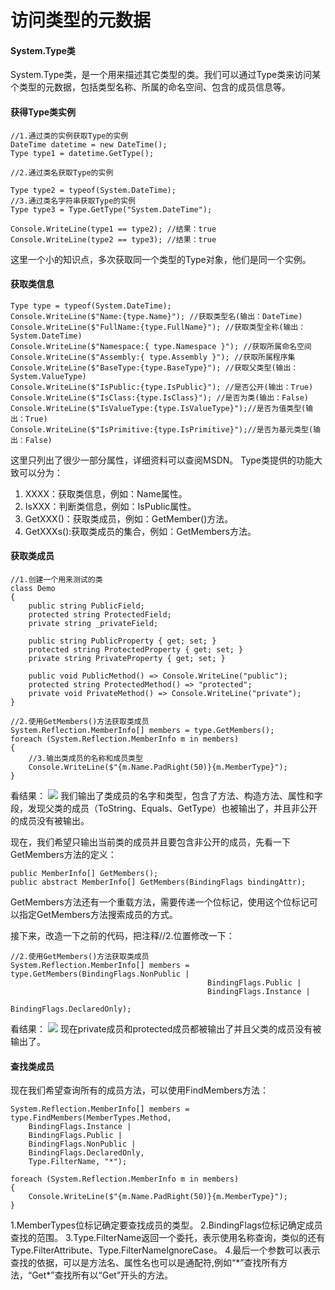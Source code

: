 # 访问类型的元数据

#### System.Type类
System.Type类，是一个用来描述其它类型的类。我们可以通过Type类来访问某个类型的元数据，包括类型名称、所属的命名空间、包含的成员信息等。

#### 获得Type类实例
```
//1.通过类的实例获取Type的实例
DateTime datetime = new DateTime();
Type type1 = datetime.GetType();

//2.通过类名获取Type的实例

Type type2 = typeof(System.DateTime);
//3.通过类名字符串获取Type的实例
Type type3 = Type.GetType("System.DateTime");

Console.WriteLine(type1 == type2); //结果：true
Console.WriteLine(type2 == type3); //结果：true
```
这里一个小的知识点，多次获取同一个类型的Type对象，他们是同一个实例。

#### 获取类信息
```
Type type = typeof(System.DateTime);
Console.WriteLine($"Name:{type.Name}"); //获取类型名(输出：DateTime)
Console.WriteLine($"FullName:{type.FullName}"); //获取类型全称(输出：System.DateTime)
Console.WriteLine($"Namespace:{ type.Namespace }"); //获取所属命名空间
Console.WriteLine($"Assembly:{ type.Assembly }"); //获取所属程序集
Console.WriteLine($"BaseType:{type.BaseType}"); //获取父类型(输出：System.ValueType)
Console.WriteLine($"IsPublic:{type.IsPublic}"); //是否公开(输出：True)
Console.WriteLine($"IsClass:{type.IsClass}"); //是否为类(输出：False)
Console.WriteLine($"IsValueType:{type.IsValueType}");//是否为值类型(输出：True)
Console.WriteLine($"IsPrimitive:{type.IsPrimitive}");//是否为基元类型(输出：False)
```
这里只列出了很少一部分属性，详细资料可以查阅MSDN。
Type类提供的功能大致可以分为：
1. XXXX：获取类信息，例如：Name属性。
1. IsXXX：判断类信息，例如：IsPublic属性。
1. GetXXX()：获取类成员，例如：GetMember()方法。
1. GetXXXs():获取类成员的集合，例如：GetMembers方法。

#### 获取类成员
```
//1.创建一个用来测试的类
class Demo
{
    public string PublicField;
    protected string ProtectedField;
    private string _privateField;

    public string PublicProperty { get; set; }
    protected string ProtectedProperty { get; set; }
    private string PrivateProperty { get; set; }

    public void PublicMethod() => Console.WriteLine("public");
    protected string ProtectedMethod() => "protected";
    private void PrivateMethod() => Console.WriteLine("private");
}

//2.使用GetMembers()方法获取类成员
System.Reflection.MemberInfo[] members = type.GetMembers();
foreach (System.Reflection.MemberInfo m in members)
{
    //3.输出类成员的名称和成员类型
    Console.WriteLine($"{m.Name.PadRight(50)}{m.MemberType}");
}
```
看结果：
![](http://ouanpg9tc.bkt.clouddn.com/image/learning/reflection01/GetMembers01.png)
我们输出了类成员的名字和类型，包含了方法、构造方法、属性和字段，发现父类的成员（ToString、Equals、GetType）也被输出了，并且非公开的成员没有被输出。

现在，我们希望只输出当前类的成员并且要包含非公开的成员，先看一下GetMembers方法的定义：
```
public MemberInfo[] GetMembers();
public abstract MemberInfo[] GetMembers(BindingFlags bindingAttr);
```
GetMembers方法还有一个重载方法，需要传递一个位标记，使用这个位标记可以指定GetMembers方法搜索成员的方式。

接下来，改造一下之前的代码，把注释//2.位置修改一下：
```
//2.使用GetMembers()方法获取类成员
System.Reflection.MemberInfo[] members = type.GetMembers(BindingFlags.NonPublic | 
                                            BindingFlags.Public | 
                                            BindingFlags.Instance | 
                                            BindingFlags.DeclaredOnly);
```
看结果：
![](http://ouanpg9tc.bkt.clouddn.com/image/learning/reflection01/GetMembers02.png)
现在private成员和protected成员都被输出了并且父类的成员没有被输出了。

#### 查找类成员
现在我们希望查询所有的成员方法，可以使用FindMembers方法：
```
System.Reflection.MemberInfo[] members = type.FindMembers(MemberTypes.Method,
    BindingFlags.Instance |
    BindingFlags.Public |
    BindingFlags.NonPublic |
    BindingFlags.DeclaredOnly,
    Type.FilterName, "*");

foreach (System.Reflection.MemberInfo m in members)
{
    Console.WriteLine($"{m.Name.PadRight(50)}{m.MemberType}");
}
```

1.MemberTypes位标记确定要查找成员的类型。
2.BindingFlags位标记确定成员查找的范围。
3.Type.FilterName返回一个委托，表示使用名称查询，类似的还有Type.FilterAttribute、Type.FilterNameIgnoreCase。
4.最后一个参数可以表示查找的依据，可以是方法名、属性名也可以是通配符,例如“\*”查找所有方法，“Get\*”查找所有以“Get”开头的方法。

